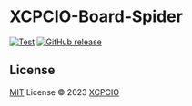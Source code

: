 # XCPCIO-Board-Spider

[![Test][test-ci-badge]][test-ci]
[![GitHub release][gh-release-badge]][gh-release]

## License

[MIT](./LICENSE) License © 2023 [XCPCIO][xcpcio]

[xcpcio]: https://github.com/XCPCIO
[test-ci-badge]: https://github.com/XCPCIO/XCPCIO-Board-Spider/workflows/Test/badge.svg
[test-ci]: https://github.com/XCPCIO/XCPCIO-Board-Spider/actions/workflows/test.yml
[gh-release-badge]: https://img.shields.io/github/release/XCPCIO/XCPCIO-Board-Spider.svg
[gh-release]: https://GitHub.com/XCPCIO/XCPCIO-Board-Spider/releases/
